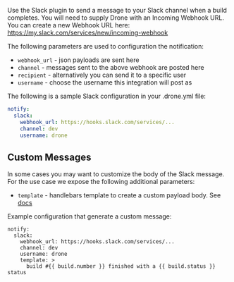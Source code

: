 Use the Slack plugin to send a message to your Slack channel when a build completes.
You will need to supply Drone with an Incoming Webhook URL. You can create a new
Webhook URL here: https://my.slack.com/services/new/incoming-webhook

The following parameters are used to configuration the notification:

* `webhook_url` - json payloads are sent here
* `channel` - messages sent to the above webhook are posted here
* `recipient` - alternatively you can send it to a specific user
* `username` - choose the username this integration will post as

The following is a sample Slack configuration in your .drone.yml file:

```yaml
notify:
  slack:
    webhook_url: https://hooks.slack.com/services/...
    channel: dev
    username: drone
```

## Custom Messages

In some cases you may want to customize the body of the Slack message. For the use case we expose the following additional parameters:

* `template` - handlebars template to create a custom payload body. See [docs](http://handlebarsjs.com/)

Example configuration that generate a custom message:

```
notify:
  slack:
    webhook_url: https://hooks.slack.com/services/...
    channel: dev
    username: drone
    template: >
      build #{{ build.number }} finished with a {{ build.status }} status
```
